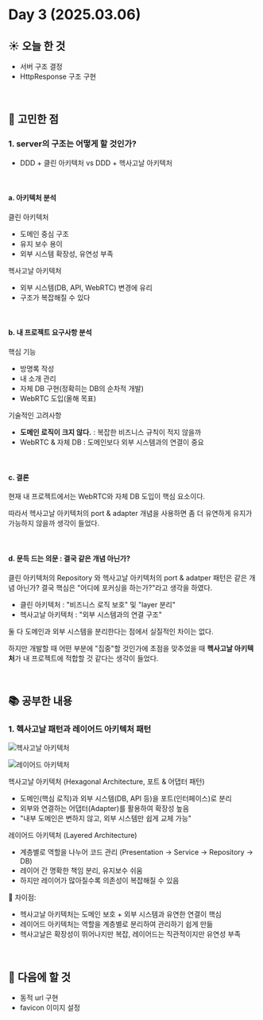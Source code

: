 # Day 3 (2025.03.06)

## ☀️ 오늘 한 것
- 서버 구조 결정
- HttpResponse 구조 구현

<br>

## 🤔 고민한 점

### 1. server의 구조는 어떻게 할 것인가?
- DDD + 클린 아키텍처 vs DDD + 헥사고날 아키텍처

<br>

#### a. 아키텍처 분석

클린 아키텍처
- 도메인 중심 구조
- 유지 보수 용이
- 외부 시스템 확장성, 유연성 부족

헥사고날 아키텍처
- 외부 시스템(DB, API, WebRTC) 변경에 유리
- 구조가 복잡해질 수 있다

<br>

#### b. 내 프로젝트 요구사항 분석
핵심 기능
- 방명록 작성
- 내 소개 관리
- 자체 DB 구현(정확히는 DB의 순차적 개발)
- WebRTC 도입(올해 목표)

기술적인 고려사항
- **도메인 로직이 크지 않다.** : 복잡한 비즈니스 규칙이 적지 않을까
- WebRTC & 자체 DB : 도메인보다 외부 시스템과의 연결이 중요

<br>

#### c. 결론
현재 내 프로젝트에서는 WebRTC와 자체 DB 도입이 핵심 요소이다.

따라서 헥사고날 아키텍처의 port & adapter 개념을 사용하면 좀 더 유연하게 유지가 가능하지 않을까 생각이 들었다.

<br>

#### d. 문득 드는 의문 : 결국 같은 개념 아닌가?
클린 아키텍처의 Repository 와 헥사고날 아키텍처의 port & adatper 패턴은 같은 개념 아닌가?
결국 핵심은 "어디에 포커싱을 하는가?"라고 생각을 하였다.
- 클린 아키텍처 : "비즈니스 로직 보호" 및 "layer 분리"
- 헥사고날 아키텍처 : "외부 시스템과의 연결 구조"

둘 다 도메인과 외부 시스템을 분리한다는 점에서 실질적인 차이는 없다.

하지만 개발할 때 어떤 부분에 "집중"할 것인가에 초점을 맞추었을 때 **헥사고날 아키텍처**가 내 프로젝트에 적합할 것 같다는 생각이 들었다.

<br>

## 📚 공부한 내용

### 1. 헥사고날 패턴과 레이어드 아키텍처 패턴

![헥사고날 아키텍처](https://github.com/user-attachments/assets/bd5f60b8-928b-453d-98e5-0e52bc1825b8)

![레이어드 아키텍처](https://github.com/user-attachments/assets/3bff8382-44ee-4bf9-819f-1a8b529996f6)

헥사고날 아키텍처 (Hexagonal Architecture, 포트 & 어댑터 패턴)
- 도메인(핵심 로직)과 외부 시스템(DB, API 등)을 포트(인터페이스)로 분리
- 외부와 연결하는 어댑터(Adapter)를 활용하여 확장성 높음
- "내부 도메인은 변하지 않고, 외부 시스템만 쉽게 교체 가능"

레이어드 아키텍처 (Layered Architecture)
- 계층별로 역할을 나누어 코드 관리 (Presentation → Service → Repository → DB)
- 레이어 간 명확한 책임 분리, 유지보수 쉬움
- 하지만 레이어가 많아질수록 의존성이 복잡해질 수 있음

🎯 차이점:
- 헥사고날 아키텍처는 도메인 보호 + 외부 시스템과 유연한 연결이 핵심
- 레이어드 아키텍처는 역할을 계층별로 분리하여 관리하기 쉽게 만듦
- 헥사고날은 확장성이 뛰어나지만 복잡, 레이어드는 직관적이지만 유연성 부족

<br>

## 🧭 다음에 할 것

- 동적 url 구현
- favicon 이미지 설정